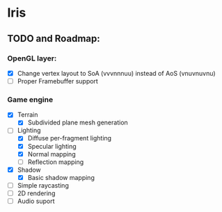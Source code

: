 # Iris

## TODO and Roadmap:
### OpenGL layer:
- [x] Change vertex layout to SoA (vvvnnnuu) instead of AoS (vnuvnuvnu)
- [ ] Proper Framebuffer support
### Game engine
- [x] Terrain
    - [x] Subdivided plane mesh generation
- [ ] Lighting
    - [x] Diffuse per-fragment lighting
    - [x] Specular lighting
    - [x] Normal mapping
    - [ ] Reflection mapping
- [x] Shadow
    - [x] Basic shadow mapping
- [ ] Simple raycasting
- [ ] 2D rendering
- [ ] Audio suport